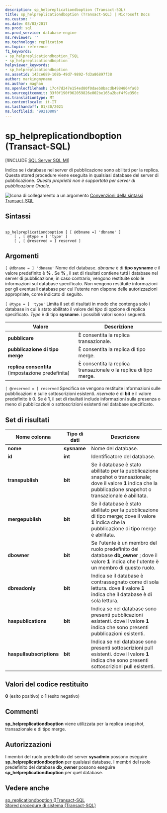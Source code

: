 ```yaml
---
description: sp_helpreplicationdboption (Transact-SQL)
title: sp_helpreplicationdboption (Transact-SQL) | Microsoft Docs
ms.custom: ''
ms.date: 03/03/2017
ms.prod: sql
ms.prod_service: database-engine
ms.reviewer: ''
ms.technology: replication
ms.topic: reference
f1_keywords:
- sp_helpreplicationdboption_TSQL
- sp_helpreplicationdboption
helpviewer_keywords:
- sp_helpreplicationdboption
ms.assetid: 143ce689-108b-49d7-9892-fd3a86897f38
author: markingmyname
ms.author: maghan
ms.openlocfilehash: 17c47d247e154ed80f0daeb8bacdb4984864fa03
ms.sourcegitcommit: 33f0f190f962059826e002be165a2bef4f9e350c
ms.translationtype: MT
ms.contentlocale: it-IT
ms.lasthandoff: 01/30/2021
ms.locfileid: "99210809"
---
```

# <a name="sp_helpreplicationdboption-transact-sql"></a>sp_helpreplicationdboption (Transact-SQL)
[!INCLUDE [SQL Server SQL MI](../../includes/applies-to-version/sql-asdbmi.md)]

  Indica se i database nel server di pubblicazione sono abilitati per la replica. Questa stored procedure viene eseguita in qualsiasi database del server di pubblicazione. *Questa proprietà non è supportata per server di pubblicazione Oracle.*  
  
 ![Icona di collegamento a un argomento](../../database-engine/configure-windows/media/topic-link.gif "Icona di collegamento a un argomento") [Convenzioni della sintassi Transact-SQL](../../t-sql/language-elements/transact-sql-syntax-conventions-transact-sql.md)  
  
## <a name="syntax"></a>Sintassi  
  
```  
  
sp_helpreplicationdboption [ [ @dbname =] 'dbname' ]  
    [ , [ @type = ] 'type' ]  
    [ , [ @reserved = ] reserved ]  
```  
  
## <a name="arguments"></a>Argomenti  
`[ @dbname = ] 'dbname'` Nome del database. *dbname* è di **tipo sysname** e il valore predefinito è **%** . Se **%** , il set di risultati contiene tutti i database nel server di pubblicazione; in caso contrario, vengono restituite solo le informazioni sul database specificato. Non vengono restituite informazioni per gli eventuali database per cui l'utente non dispone delle autorizzazioni appropriate, come indicato di seguito.  
  
`[ @type = ] 'type'` Limita il set di risultati in modo che contenga solo i database in cui è stato abilitato il valore del *tipo* di opzione di replica specificato. *Type* è di tipo **sysname**. i possibili valori sono i seguenti.  
  
|Valore|Descrizione|  
|-----------|-----------------|  
|**pubblicare**|È consentita la replica transazionale.|  
|**pubblicazione di tipo merge**|È consentita la replica di tipo merge.|  
|**replica consentita** (impostazione predefinita)|È consentita la replica transazionale o la replica di tipo merge.|  
  
`[ @reserved = ] reserved` Specifica se vengono restituite informazioni sulle pubblicazioni e sulle sottoscrizioni esistenti. *riservato* è di **bit** e il valore predefinito è 0. Se è **1**, il set di risultati include informazioni sulla presenza o meno di pubblicazioni o sottoscrizioni esistenti nel database specificato.  
  
## <a name="result-sets"></a>Set di risultati  
  
|Nome colonna|Tipo di dati|Descrizione|  
|-----------------|---------------|-----------------|  
|**nome**|**sysname**|Nome del database.|  
|**id**|**int**|Identificatore del database.|  
|**transpublish**|**bit**|Se il database è stato abilitato per la pubblicazione snapshot o transazionale; dove il valore **1** indica che la pubblicazione snapshot o transazionale è abilitata.|  
|**mergepublish**|**bit**|Se il database è stato abilitato per la pubblicazione di tipo merge; dove il valore **1** indica che la pubblicazione di tipo merge è abilitata.|  
|**dbowner**|**bit**|Se l'utente è un membro del ruolo predefinito del database **db_owner** ; dove il valore **1** indica che l'utente è un membro di questo ruolo.|  
|**dbreadonly**|**bit**|Indica se il database è contrassegnato come di sola lettura. dove il valore **1** indica che il database è di sola lettura.|  
|**haspublications**|**bit**|Indica se nel database sono presenti pubblicazioni esistenti. dove il valore **1** indica che sono presenti pubblicazioni esistenti.|  
|**haspullsubscriptions**|**bit**|Indica se nel database sono presenti sottoscrizioni pull esistenti. dove il valore **1** indica che sono presenti sottoscrizioni pull esistenti.|  
  
## <a name="return-code-values"></a>Valori del codice restituito  
 **0** (esito positivo) o **1** (esito negativo)  
  
## <a name="remarks"></a>Commenti  
 **sp_helpreplicationdboption** viene utilizzata per la replica snapshot, transazionale e di tipo merge.  
  
## <a name="permissions"></a>Autorizzazioni  
 I membri del ruolo predefinito del server **sysadmin** possono eseguire **sp_helpreplicationdboption** per qualsiasi database. I membri del ruolo predefinito del database **db_owner** possono eseguire **sp_helpreplicationdboption** per quel database.  
  
## <a name="see-also"></a>Vedere anche  
 [sp_replicationdboption &#40;&#41;Transact-SQL ](../../relational-databases/system-stored-procedures/sp-replicationdboption-transact-sql.md)   
 [Stored procedure di sistema &#40;Transact-SQL&#41;](../../relational-databases/system-stored-procedures/system-stored-procedures-transact-sql.md)  
  
  
